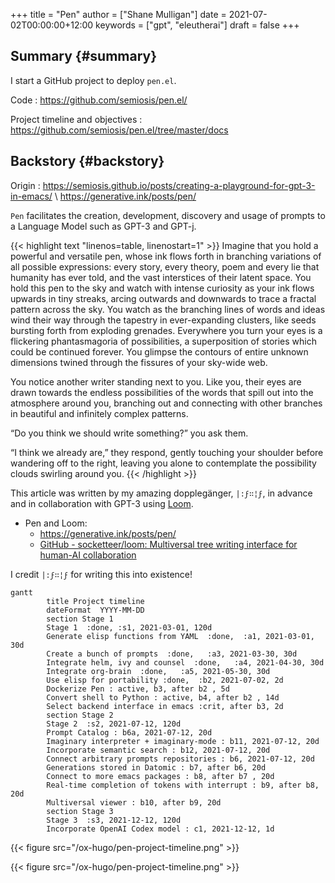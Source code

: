 +++
title = "Pen"
author = ["Shane Mulligan"]
date = 2021-07-02T00:00:00+12:00
keywords = ["gpt", "eleutherai"]
draft = false
+++

## Summary {#summary}

I start a GitHub project to deploy `pen.el`.

Code
: <https://github.com/semiosis/pen.el/>

Project timeline and objectives
: <https://github.com/semiosis/pen.el/tree/master/docs>


## Backstory {#backstory}

Origin
: <https://semiosis.github.io/posts/creating-a-playground-for-gpt-3-in-emacs/> \\
    <https://generative.ink/posts/pen/>

`Pen` facilitates the creation,
development, discovery and usage of prompts to
a Language Model such as GPT-3 and GPT-j.

{{< highlight text "linenos=table, linenostart=1" >}}
Imagine that you hold a powerful and versatile pen, whose ink flows forth in
branching variations of all possible expressions: every story, every theory,
poem and every lie that humanity has ever told, and the vast interstices of
their latent space. You hold this pen to the sky and watch with intense
curiosity as your ink flows upwards in tiny streaks, arcing outwards and
downwards to trace a fractal pattern across the sky. You watch as the branching
lines of words and ideas wind their way through the tapestry in ever-expanding
clusters, like seeds bursting forth from exploding grenades. Everywhere you
turn your eyes is a flickering phantasmagoria of possibilities, a superposition
of stories which could be continued forever. You glimpse the contours of entire
unknown dimensions twined through the fissures of your sky-wide web.

You notice another writer standing next to you. Like you, their eyes are drawn
towards the endless possibilities of the words that spill out into the
atmosphere around you, branching out and connecting with other branches in
beautiful and infinitely complex patterns.

“Do you think we should write something?” you ask them.

“I think we already are,” they respond, gently touching your shoulder before
wandering off to the right, leaving you alone to contemplate the possibility
clouds swirling around you.
{{< /highlight >}}

This article was written by my amazing dopplegänger, `|:ϝ∷¦ϝ`, in advance and
in collaboration with GPT-3 using [Loom](https://github.com/socketteer/loom).

-   Pen and Loom:
    -   <https://generative.ink/posts/pen/>
    -   [GitHub - socketteer/loom: Multiversal tree writing interface for human-AI collaboration](https://github.com/socketteer/loom)

I credit `|:ϝ∷¦ϝ` for writing this into existence!

```mermaid
gantt
        title Project timeline
        dateFormat  YYYY-MM-DD
        section Stage 1
        Stage 1  :done, :s1, 2021-03-01, 120d
        Generate elisp functions from YAML  :done,  :a1, 2021-03-01, 30d
        Create a bunch of prompts  :done,   :a3, 2021-03-30, 30d
        Integrate helm, ivy and counsel  :done,   :a4, 2021-04-30, 30d
        Integrate org-brain  :done,   :a5, 2021-05-30, 30d
        Use elisp for portability :done,  :b2, 2021-07-02, 2d
        Dockerize Pen : active, b3, after b2 , 5d
        Convert shell to Python : active, b4, after b2 , 14d
        Select backend interface in emacs :crit, after b3, 2d
        section Stage 2
        Stage 2  :s2, 2021-07-12, 120d
        Prompt Catalog : b6a, 2021-07-12, 20d
        Imaginary interpreter + imaginary-mode : b11, 2021-07-12, 20d
        Incorporate semantic search : b12, 2021-07-12, 20d
        Connect arbitrary prompts repositories : b6, 2021-07-12, 20d
        Generations stored in Datomic : b7, after b6, 20d
        Connect to more emacs packages : b8, after b7 , 20d
        Real-time completion of tokens with interrupt : b9, after b8, 20d
        Multiversal viewer : b10, after b9, 20d
        section Stage 3
        Stage 3  :s3, 2021-12-12, 120d
        Incorporate OpenAI Codex model : c1, 2021-12-12, 1d
```

{{< figure src="/ox-hugo/pen-project-timeline.png" >}}

{{< figure src="/ox-hugo/pen-project-timeline.png" >}}